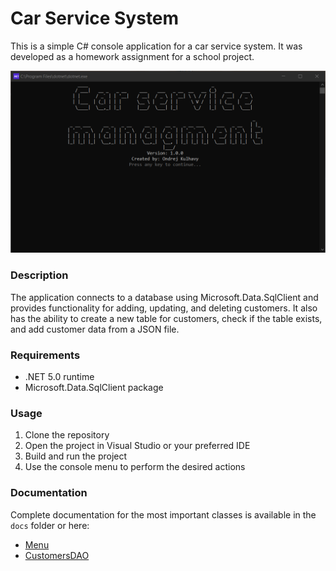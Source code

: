 # Car Service System

This is a simple C# console application for a car service system. It was developed as a homework assignment for a school project.

![img](docs/img.png)

### Description

The application connects to a database using Microsoft.Data.SqlClient and provides functionality for adding, updating, and deleting customers. It also has the ability to create a new table for customers, check if the table exists, and add customer data from a JSON file.

### Requirements
*   .NET 5.0 runtime
*   Microsoft.Data.SqlClient package

### Usage

1.  Clone the repository
2.  Open the project in Visual Studio or your preferred IDE
3.  Build and run the project
4.  Use the console menu to perform the desired actions


### Documentation
Complete documentation for the most important classes is available in the `docs` folder or here:
*  [Menu](docs/Menu.md)
*  [CustomersDAO](docs/CustomersDAO.md)